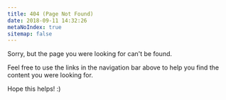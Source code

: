 ```yaml
---
title: 404 (Page Not Found)
date: 2018-09-11 14:32:26
metaNoIndex: true
sitemap: false
---
```


Sorry, but the page you were looking for can't be found.

Feel free to use the links in the navigation bar above to help you find the content you were looking for.

Hope this helps!  :)




